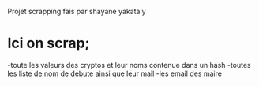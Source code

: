 Projet scrapping fais par shayane yakataly

# Ici on scrap;

-toute les valeurs des cryptos et leur noms contenue dans un hash
-toutes les liste de nom de debute ainsi que leur mail
-les email des maire
